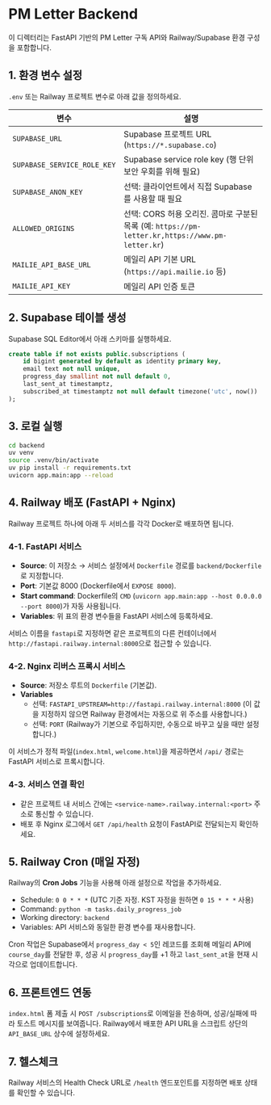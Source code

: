 # PM Letter Backend

이 디렉터리는 FastAPI 기반의 PM Letter 구독 API와 Railway/Supabase 환경 구성을 포함합니다.

## 1. 환경 변수 설정

`.env` 또는 Railway 프로젝트 변수로 아래 값을 정의하세요.

| 변수 | 설명 |
| --- | --- |
| `SUPABASE_URL` | Supabase 프로젝트 URL (`https://*.supabase.co`) |
| `SUPABASE_SERVICE_ROLE_KEY` | Supabase service role key (행 단위 보안 우회를 위해 필요) |
| `SUPABASE_ANON_KEY` | 선택: 클라이언트에서 직접 Supabase를 사용할 때 필요 |
| `ALLOWED_ORIGINS` | 선택: CORS 허용 오리진. 콤마로 구분된 목록 (예: `https://pm-letter.kr,https://www.pm-letter.kr`) |
| `MAILIE_API_BASE_URL` | 메일리 API 기본 URL (`https://api.mailie.io` 등) |
| `MAILIE_API_KEY` | 메일리 API 인증 토큰 |

## 2. Supabase 테이블 생성

Supabase SQL Editor에서 아래 스키마를 실행하세요.

```sql
create table if not exists public.subscriptions (
    id bigint generated by default as identity primary key,
    email text not null unique,
    progress_day smallint not null default 0,
    last_sent_at timestamptz,
    subscribed_at timestamptz not null default timezone('utc', now())
);
```

## 3. 로컬 실행

```bash
cd backend
uv venv
source .venv/bin/activate
uv pip install -r requirements.txt
uvicorn app.main:app --reload
```

## 4. Railway 배포 (FastAPI + Nginx)

Railway 프로젝트 하나에 아래 두 서비스를 각각 Docker로 배포하면 됩니다.

### 4-1. FastAPI 서비스

- **Source**: 이 저장소 → 서비스 설정에서 `Dockerfile` 경로를 `backend/Dockerfile`로 지정합니다.
- **Port**: 기본값 8000 (Dockerfile에서 `EXPOSE 8000`).
- **Start command**: Dockerfile의 `CMD` (`uvicorn app.main:app --host 0.0.0.0 --port 8000`)가 자동 사용됩니다.
- **Variables**: 위 표의 환경 변수들을 FastAPI 서비스에 등록하세요.

서비스 이름을 `fastapi`로 지정하면 같은 프로젝트의 다른 컨테이너에서 `http://fastapi.railway.internal:8000`으로 접근할 수 있습니다.

### 4-2. Nginx 리버스 프록시 서비스

- **Source**: 저장소 루트의 `Dockerfile` (기본값).
- **Variables**
  - 선택: `FASTAPI_UPSTREAM=http://fastapi.railway.internal:8000` (이 값을 지정하지 않으면 Railway 환경에서는 자동으로 위 주소를 사용합니다.)
  - 선택: `PORT` (Railway가 기본으로 주입하지만, 수동으로 바꾸고 싶을 때만 설정합니다.)

이 서비스가 정적 파일(`index.html`, `welcome.html`)을 제공하면서 `/api/` 경로는 FastAPI 서비스로 프록시합니다.

### 4-3. 서비스 연결 확인

- 같은 프로젝트 내 서비스 간에는 `<service-name>.railway.internal:<port>` 주소로 통신할 수 있습니다.
- 배포 후 Nginx 로그에서 `GET /api/health` 요청이 FastAPI로 전달되는지 확인하세요.

## 5. Railway Cron (매일 자정)

Railway의 **Cron Jobs** 기능을 사용해 아래 설정으로 작업을 추가하세요.

- Schedule: `0 0 * * *` (UTC 기준 자정. KST 자정을 원하면 `0 15 * * *` 사용)
- Command: `python -m tasks.daily_progress_job`
- Working directory: `backend`
- Variables: API 서비스와 동일한 환경 변수를 재사용합니다.

Cron 작업은 Supabase에서 `progress_day < 5`인 레코드를 조회해 메일리 API에 `course_day`를 전달한 후, 성공 시 `progress_day`를 +1 하고 `last_sent_at`을 현재 시각으로 업데이트합니다.

## 6. 프론트엔드 연동

`index.html` 폼 제출 시 `POST /subscriptions`로 이메일을 전송하며, 성공/실패에 따라 토스트 메시지를 보여줍니다. Railway에서 배포한 API URL을 스크립트 상단의 `API_BASE_URL` 상수에 설정하세요.

## 7. 헬스체크

Railway 서비스의 Health Check URL로 `/health` 엔드포인트를 지정하면 배포 상태를 확인할 수 있습니다.

